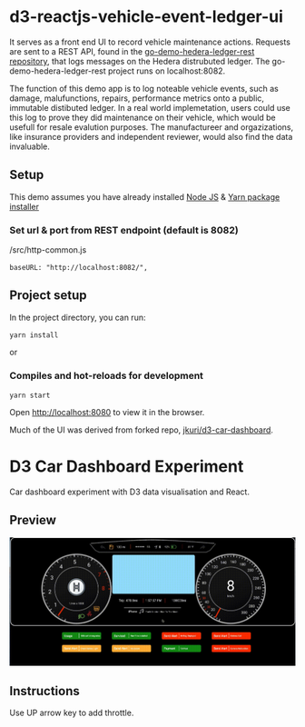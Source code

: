 # d3-reactjs-vehicle-event-ledger-ui

It serves as a front end UI to record vehicle maintenance actions.  Requests are sent to a REST API, found in the [go-demo-hedera-ledger-rest repository](https://github.com/Crypto-Brothers/go-gin-vehicle-event-ledger-api), that logs messages on the Hedera distrubuted ledger.  The go-demo-hedera-ledger-rest project runs on localhost:8082. 

The function of this demo app is to log noteable vehicle events, such as damage, malufunctions, repairs, performance metrics onto a public, immutable distibuted ledger.  In a real world implemetation, users could use this log to prove they did maintenance on their vehicle, which would be usefull for resale evalution purposes. The manufactureer and orgazizations, like insurance providers and independent reviewer, would also find the data invaluable.

## Setup

This demo assumes you have already installed [Node JS](https://nodejs.org/en/download/) & [Yarn package installer](https://classic.yarnpkg.com/en/docs/install/)

### Set url & port from REST endpoint (default is 8082)
/src/http-common.js
```
baseURL: "http://localhost:8082/",
```

## Project setup

In the project directory, you can run:

```
yarn install
```

or

### Compiles and hot-reloads for development

```
yarn start
```

Open [http://localhost:8080](http://localhost:8080) to view it in the browser.


Much of the UI was derived from forked repo, [jkuri/d3-car-dashboard](https://github.com/jkuri/d3-car-dashboard).

# D3 Car Dashboard Experiment

Car dashboard experiment with D3 data visualisation and React.

## Preview

![Preview](https://raw.githubusercontent.com/Crypto-Brothers/d3-reactjs-vehicle-event-ledger-ui/master/.github/images/democap.gif)

## Instructions

Use UP arrow key to add throttle.

